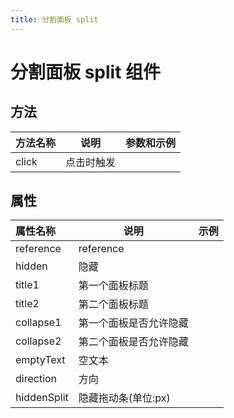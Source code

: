 ```yaml
---
title: 分割面板 split
---
```


# 分割面板 split 组件

## 方法

| 方法名称  | 说明    | 参数和示例 |
|:------|-------|-------|
| click | 点击时触发 |       |

## 属性

| 属性名称        | 说明           | 示例 |
|:------------|--------------|----|
| reference   | reference    |    |
| hidden      | 隐藏           |    |
| title1      | 第一个面板标题      |    |
| title2      | 第二个面板标题      |    |
| collapse1   | 第一个面板是否允许隐藏  |    |
| collapse2   | 第二个面板是否允许隐藏  |    |
| emptyText   | 空文本          |    |
| direction   | 方向           |    |
| hiddenSplit | 隐藏拖动条(单位:px) |    |